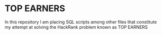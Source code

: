 # TOP EARNERS 
 In this repository I am placing SQL scripts among other files that constitute my attempt at solving the HackRank problem known as TOP EARNERS
